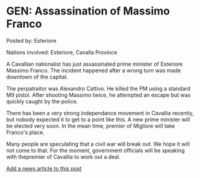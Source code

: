 # GEN: Assassination of Massimo Franco

Posted by: Esteriore

Nations involved: Esteriore, Cavalla Province

A Cavallian nationalist has just assassinated prime minister of Esteriore Massimo Franco. The incident happened after a wrong turn was made downtown of the capital.

The perpatraitor was Alexandro Cattivo. He killed the PM using a standard M9 pistol. After shooting Massimo twice, he attempted an escape but was quickly caught by the police. 

There has been a very strong independance movement in Cavallia recently, but nobody expected it to get to a point like this. A new prime minister will be elected very soon. In the mean time, premier of Migliore will take Franco's place.

Many people are speculating that a civil war will break out. We hope it will not come to that. For the moment, government officials will be speaking with thepremier of Cavallia to work out a deal.

[Add a news article to this post](http://solborg.xyz/rp/admin.php?event=2016-10-14_assassination-of-massimo-franco-esteriore)

